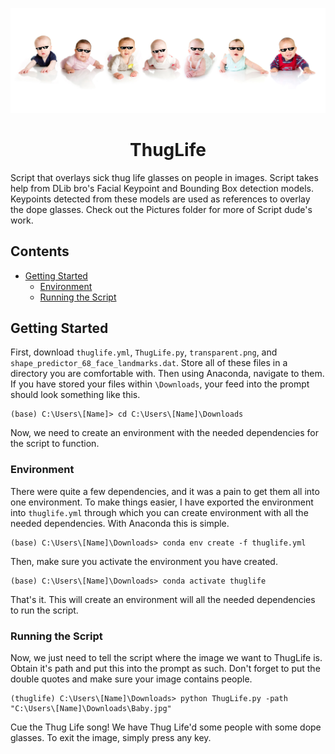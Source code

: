 <p align="center">
    <img src="https://github.com/BigusD/ThugLife/blob/master/Pictures/BabyThugLife.png">
</p>

<h1 align="center"> ThugLife </h1>

Script that overlays sick thug life glasses on people in images. Script takes help from DLib bro's Facial Keypoint and Bounding Box detection models. Keypoints detected from these models are used as references to overlay the dope glasses. Check out the Pictures folder for more of Script dude's work.

## Contents
- [Getting Started](#Getting-Started)
    * [Environment](#Environment)
    * [Running the Script](#Running-the-Script)

## Getting Started
First, download `thuglife.yml`, `ThugLife.py`, `transparent.png`, and `shape_predictor_68_face_landmarks.dat`. Store all of these files in a directory you are comfortable with. Then using Anaconda, navigate to them. If you have stored your files within `\Downloads`, your feed into the prompt should look something like this.

```commandline
(base) C:\Users\[Name]> cd C:\Users\[Name]\Downloads 
```
Now, we need to create an environment with the needed dependencies for the script to function.

### Environment
There were quite a few dependencies, and it was a pain to get them all into one environment. To make things easier, I have exported the environment into `thuglife.yml` through which you can create environment with all the needed dependencies. With Anaconda this is simple.

```commandline
(base) C:\Users\[Name]\Downloads> conda env create -f thuglife.yml 
```

Then, make sure you activate the environment you have created.

```commandline
(base) C:\Users\[Name]\Downloads> conda activate thuglife
```

That's it. This will create an environment will all the needed dependencies to run the script.

### Running the Script
Now, we just need to tell the script where the image we want to ThugLife is. Obtain it's path and put this into the prompt as such. Don't forget to put the double quotes and make sure your image contains people. 

```commandline
(thuglife) C:\Users\[Name]\Downloads> python ThugLife.py -path "C:\Users\[Name]\Downloads\Baby.jpg"
```

Cue the Thug Life song! We have Thug Life'd some people with some dope glasses. To exit the image, simply press any key.
